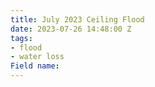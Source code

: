 ```yaml
---
title: July 2023 Ceiling Flood
date: 2023-07-26 14:48:00 Z
tags:
- flood
- water loss
Field name: 
---
```



